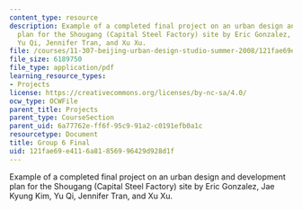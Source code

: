 ```yaml
---
content_type: resource
description: Example of a completed final project on an urban design and development
  plan for the Shougang (Capital Steel Factory) site by Eric Gonzalez, Jae Kyung Kim,
  Yu Qi, Jennifer Tran, and Xu Xu.
file: /courses/11-307-beijing-urban-design-studio-summer-2008/121fae69e4116a81856996429d928d1f_group6_final.pdf
file_size: 6189750
file_type: application/pdf
learning_resource_types:
- Projects
license: https://creativecommons.org/licenses/by-nc-sa/4.0/
ocw_type: OCWFile
parent_title: Projects
parent_type: CourseSection
parent_uid: 6a77762e-ff6f-95c9-91a2-c0191efb0a1c
resourcetype: Document
title: Group 6 Final
uid: 121fae69-e411-6a81-8569-96429d928d1f
---
```

Example of a completed final project on an urban design and development plan for the Shougang (Capital Steel Factory) site by Eric Gonzalez, Jae Kyung Kim, Yu Qi, Jennifer Tran, and Xu Xu.